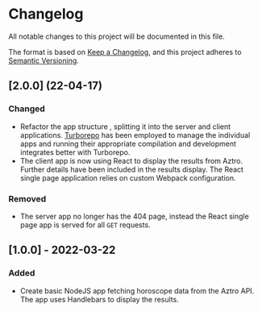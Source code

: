 # Changelog

All notable changes to this project will be documented in this file.

The format is based on [Keep a Changelog](https://keepachangelog.com/en/1.0.0/),
and this project adheres to [Semantic
Versioning](https://semver.org/spec/v2.0.0.html).

## [2.0.0] (22-04-17)

### Changed

-   Refactor the app structure , splitting it into the server and client
    applications. [Turborepo](https://turborepo.org/) has been employed to manage
    the individual apps and running their appropriate compilation and development
    integrates better with Turborepo.
-   The client app is now using React to display the results from Aztro. Further
    details have been included in the results display. The React single page
    application relies on custom Webpack configuration.

### Removed

-   The server app no longer has the 404 page, instead the React single page app
    is served for all `GET` requests.

## [1.0.0] - 2022-03-22

### Added

-   Create basic NodeJS app fetching horoscope data from the Aztro API. The app
    uses Handlebars to display the results.
